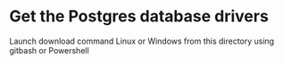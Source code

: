 # Get the Postgres database drivers 

Launch download command Linux or Windows from this directory using gitbash or Powershell